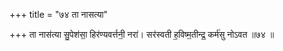 +++
title = "७४ ता नासत्या"

+++
ता नास॑त्या सु॒पेश॑सा॒ हिर॑ण्यवर्त्तनी॒ नरा॑। सर॑स्वती ह॒विष्म॒तीन्द्र॒ कर्म॑सु नोऽवत ॥७४ ॥